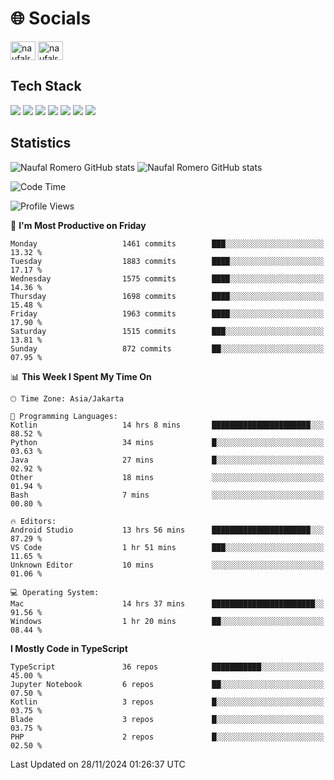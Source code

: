 <h1 align="">🌐 Socials</h1>
<p align="left">
<a href="https://linkedin.com/in/naufal-romero-putra-pratama-9ab816177/" target="blank"><img align="center" src="https://raw.githubusercontent.com/rahuldkjain/github-profile-readme-generator/master/src/images/icons/Social/linked-in-alt.svg" alt="naufalromero" height="30" width="40" /></a>
<a href="https://instagram.com/naufalromero" target="blank"><img align="center" src="https://raw.githubusercontent.com/rahuldkjain/github-profile-readme-generator/master/src/images/icons/Social/instagram.svg" alt="naufalromero" height="30" width="40" /></a>
</p>


<h2 align="">Tech Stack</h2>
<div align="">
  <img src="https://img.shields.io/badge/next.js-000000?style=for-the-badge&logo=nextdotjs&logoColor=white"/>
 <img src="https://img.shields.io/badge/typescript-%23007ACC.svg?style=for-the-badge&logo=typescript&logoColor=white"/>
 <img src="https://img.shields.io/badge/react-%2320232a.svg?style=for-the-badge&logo=react&logoColor=%2361DAFB"/>
 <img src="https://img.shields.io/badge/tailwindcss-%2338B2AC.svg?style=for-the-badge&logo=tailwind-css&logoColor=white"/>
 <img src="https://img.shields.io/badge/Prisma-3982CE?style=for-the-badge&logo=Prisma&logoColor=white"/>
 <img src="https://img.shields.io/badge/javascript-%23323330.svg?style=for-the-badge&logo=javascript&logoColor=%23F7DF1E"/>
 <img src="https://img.shields.io/badge/java-%23ED8B00.svg?style=for-the-badge&logo=openjdk&logoColor=white"/>
</div>


<h2 align="">Statistics</h2>
<div align="">
<img src="https://github-readme-stats-xi-nine-74.vercel.app/api?username=romves&show_icons=true&theme=tokyonight&include_all_commits=true&count_private=true" alt="Naufal Romero GitHub stats"/>
<img src="https://github-readme-stats-xi-nine-74.vercel.app/api/top-langs/?username=romves&theme=tokyonight&hide_border=false&include_all_commits=true&count_private=true&layout=compact" alt="Naufal Romero GitHub stats"/>
</div>

<!--START_SECTION:waka-->
![Code Time](http://img.shields.io/badge/Code%20Time-1%2C777%20hrs%2018%20mins-blue)

![Profile Views](http://img.shields.io/badge/Profile%20Views-7-blue)

📅 **I'm Most Productive on Friday** 

```text
Monday                   1461 commits        ███░░░░░░░░░░░░░░░░░░░░░░   13.32 % 
Tuesday                  1883 commits        ████░░░░░░░░░░░░░░░░░░░░░   17.17 % 
Wednesday                1575 commits        ████░░░░░░░░░░░░░░░░░░░░░   14.36 % 
Thursday                 1698 commits        ████░░░░░░░░░░░░░░░░░░░░░   15.48 % 
Friday                   1963 commits        ████░░░░░░░░░░░░░░░░░░░░░   17.90 % 
Saturday                 1515 commits        ███░░░░░░░░░░░░░░░░░░░░░░   13.81 % 
Sunday                   872 commits         ██░░░░░░░░░░░░░░░░░░░░░░░   07.95 % 
```


📊 **This Week I Spent My Time On** 

```text
🕑︎ Time Zone: Asia/Jakarta

💬 Programming Languages: 
Kotlin                   14 hrs 8 mins       ██████████████████████░░░   88.52 % 
Python                   34 mins             █░░░░░░░░░░░░░░░░░░░░░░░░   03.63 % 
Java                     27 mins             █░░░░░░░░░░░░░░░░░░░░░░░░   02.92 % 
Other                    18 mins             ░░░░░░░░░░░░░░░░░░░░░░░░░   01.94 % 
Bash                     7 mins              ░░░░░░░░░░░░░░░░░░░░░░░░░   00.80 % 

🔥 Editors: 
Android Studio           13 hrs 56 mins      ██████████████████████░░░   87.29 % 
VS Code                  1 hr 51 mins        ███░░░░░░░░░░░░░░░░░░░░░░   11.65 % 
Unknown Editor           10 mins             ░░░░░░░░░░░░░░░░░░░░░░░░░   01.06 % 

💻 Operating System: 
Mac                      14 hrs 37 mins      ███████████████████████░░   91.56 % 
Windows                  1 hr 20 mins        ██░░░░░░░░░░░░░░░░░░░░░░░   08.44 % 
```

**I Mostly Code in TypeScript** 

```text
TypeScript               36 repos            ███████████░░░░░░░░░░░░░░   45.00 % 
Jupyter Notebook         6 repos             ██░░░░░░░░░░░░░░░░░░░░░░░   07.50 % 
Kotlin                   3 repos             █░░░░░░░░░░░░░░░░░░░░░░░░   03.75 % 
Blade                    3 repos             █░░░░░░░░░░░░░░░░░░░░░░░░   03.75 % 
PHP                      2 repos             █░░░░░░░░░░░░░░░░░░░░░░░░   02.50 % 
```




 Last Updated on 28/11/2024 01:26:37 UTC
<!--END_SECTION:waka-->
